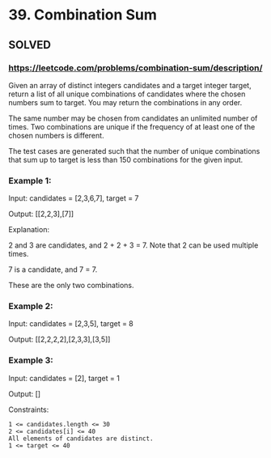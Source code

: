 # 39. Combination Sum

## SOLVED

### https://leetcode.com/problems/combination-sum/description/


Given an array of distinct integers candidates and a target integer target, return a list of all unique combinations of candidates where the chosen numbers sum to target. You may return the combinations in any order.

The same number may be chosen from candidates an unlimited number of times. Two combinations are unique if the
frequency
of at least one of the chosen numbers is different.

The test cases are generated such that the number of unique combinations that sum up to target is less than 150 combinations for the given input.



### Example 1:

Input: candidates = [2,3,6,7], target = 7

Output: [[2,2,3],[7]]

Explanation:

2 and 3 are candidates, and 2 + 2 + 3 = 7. Note that 2 can be used multiple times.

7 is a candidate, and 7 = 7.

These are the only two combinations.

### Example 2:

Input: candidates = [2,3,5], target = 8

Output: [[2,2,2,2],[2,3,3],[3,5]]

### Example 3:

Input: candidates = [2], target = 1

Output: []



Constraints:

    1 <= candidates.length <= 30
    2 <= candidates[i] <= 40
    All elements of candidates are distinct.
    1 <= target <= 40

